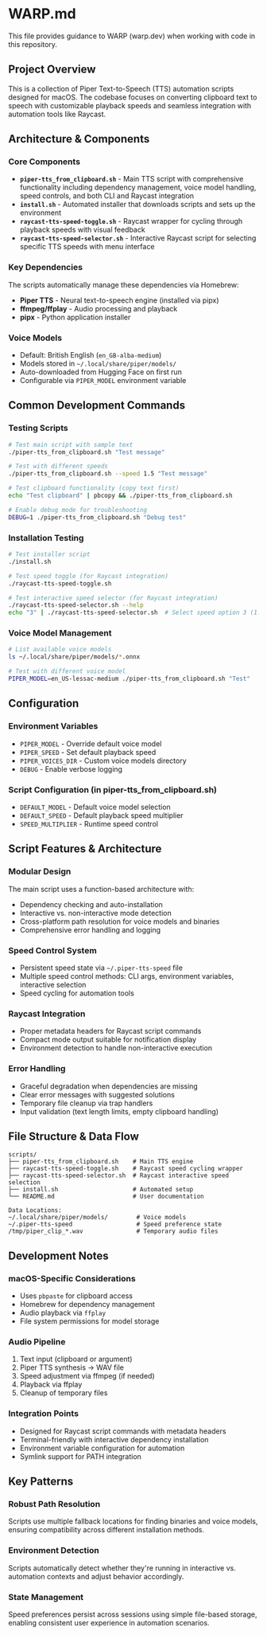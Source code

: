 # WARP.md

This file provides guidance to WARP (warp.dev) when working with code in this repository.

## Project Overview

This is a collection of Piper Text-to-Speech (TTS) automation scripts designed for macOS. The codebase focuses on converting clipboard text to speech with customizable playback speeds and seamless integration with automation tools like Raycast.

## Architecture & Components

### Core Components

- **`piper-tts_from_clipboard.sh`** - Main TTS script with comprehensive functionality including dependency management, voice model handling, speed controls, and both CLI and Raycast integration
- **`install.sh`** - Automated installer that downloads scripts and sets up the environment
- **`raycast-tts-speed-toggle.sh`** - Raycast wrapper for cycling through playback speeds with visual feedback
- **`raycast-tts-speed-selector.sh`** - Interactive Raycast script for selecting specific TTS speeds with menu interface

### Key Dependencies

The scripts automatically manage these dependencies via Homebrew:
- **Piper TTS** - Neural text-to-speech engine (installed via pipx)
- **ffmpeg/ffplay** - Audio processing and playback
- **pipx** - Python application installer

### Voice Models

- Default: British English (`en_GB-alba-medium`)
- Models stored in `~/.local/share/piper/models/`
- Auto-downloaded from Hugging Face on first run
- Configurable via `PIPER_MODEL` environment variable

## Common Development Commands

### Testing Scripts
```bash
# Test main script with sample text
./piper-tts_from_clipboard.sh "Test message"

# Test with different speeds
./piper-tts_from_clipboard.sh --speed 1.5 "Test message"

# Test clipboard functionality (copy text first)
echo "Test clipboard" | pbcopy && ./piper-tts_from_clipboard.sh

# Enable debug mode for troubleshooting
DEBUG=1 ./piper-tts_from_clipboard.sh "Debug test"
```

### Installation Testing
```bash
# Test installer script
./install.sh

# Test speed toggle (for Raycast integration)
./raycast-tts-speed-toggle.sh

# Test interactive speed selector (for Raycast integration)
./raycast-tts-speed-selector.sh --help
echo "3" | ./raycast-tts-speed-selector.sh  # Select speed option 3 (1.5x)
```

### Voice Model Management
```bash
# List available voice models
ls ~/.local/share/piper/models/*.onnx

# Test with different voice model
PIPER_MODEL=en_US-lessac-medium ./piper-tts_from_clipboard.sh "Test"
```

## Configuration

### Environment Variables
- `PIPER_MODEL` - Override default voice model
- `PIPER_SPEED` - Set default playback speed
- `PIPER_VOICES_DIR` - Custom voice models directory
- `DEBUG` - Enable verbose logging

### Script Configuration (in piper-tts_from_clipboard.sh)
- `DEFAULT_MODEL` - Default voice model selection
- `DEFAULT_SPEED` - Default playback speed multiplier
- `SPEED_MULTIPLIER` - Runtime speed control

## Script Features & Architecture

### Modular Design
The main script uses a function-based architecture with:
- Dependency checking and auto-installation
- Interactive vs. non-interactive mode detection
- Cross-platform path resolution for voice models and binaries
- Comprehensive error handling and logging

### Speed Control System
- Persistent speed state via `~/.piper-tts-speed` file
- Multiple speed control methods: CLI args, environment variables, interactive selection
- Speed cycling for automation tools

### Raycast Integration
- Proper metadata headers for Raycast script commands
- Compact mode output suitable for notification display
- Environment detection to handle non-interactive execution

### Error Handling
- Graceful degradation when dependencies are missing
- Clear error messages with suggested solutions
- Temporary file cleanup via trap handlers
- Input validation (text length limits, empty clipboard handling)

## File Structure & Data Flow

```
scripts/
├── piper-tts_from_clipboard.sh    # Main TTS engine
├── raycast-tts-speed-toggle.sh    # Raycast speed cycling wrapper
├── raycast-tts-speed-selector.sh  # Raycast interactive speed selection
├── install.sh                     # Automated setup
└── README.md                      # User documentation

Data Locations:
~/.local/share/piper/models/        # Voice models
~/.piper-tts-speed                  # Speed preference state
/tmp/piper_clip_*.wav               # Temporary audio files
```

## Development Notes

### macOS-Specific Considerations
- Uses `pbpaste` for clipboard access
- Homebrew for dependency management
- Audio playback via `ffplay`
- File system permissions for model storage

### Audio Pipeline
1. Text input (clipboard or argument)
2. Piper TTS synthesis → WAV file
3. Speed adjustment via ffmpeg (if needed)
4. Playback via ffplay
5. Cleanup of temporary files

### Integration Points
- Designed for Raycast script commands with metadata headers
- Terminal-friendly with interactive dependency installation
- Environment variable configuration for automation
- Symlink support for PATH integration

## Key Patterns

### Robust Path Resolution
Scripts use multiple fallback locations for finding binaries and voice models, ensuring compatibility across different installation methods.

### Environment Detection
Scripts automatically detect whether they're running in interactive vs. automation contexts and adjust behavior accordingly.

### State Management
Speed preferences persist across sessions using simple file-based storage, enabling consistent user experience in automation scenarios.
